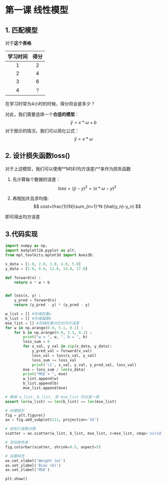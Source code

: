 # 第一课 线性模型

## 1. 匹配模型

对于**这个表格**

| 学习时间 | 得分 |
| :------: | :--: |
|    1     |  2   |
|    2     |  4   |
|    3     |  6   |
|    4     |  ？  |

在学习时常为4小时的时候，得分将会是多少？

对此，我们需要选择一个**合适的模型**：
$$
\hat{y} = x * \omega + b
$$
对于图示的情况，我们可以简化公式：
$$
\hat{y}=x*\omega
$$

## 2. 设计损失函数loss()

对于上述模型，我们可以使用**MSE(均方误差)**来作为损失函数

1. 先计算每个数据的误差：
   $$
   loss=(\hat{y}-y)^2=(x*\omega-y)^2
   $$

2. 再相加并且求均值: 
   $$
   cost=\frac{1}{N}\sum_{n=1}^N (\hat{y_n}-y_n)
   $$

即可得出均方误差

## 3.代码实现

~~~python
import numpy as np;
import matplotlib.pyplot as plt;
from mpl_toolkits.mplot3d import Axes3D;

x_data = [1.0, 2.0, 3.0, 4.0, 5.0]
y_data = [5.0, 8.0, 11.0, 14.0, 17.0]

def forward(x) :
    return x * w + b


def loss(x, y) :
    y_pred = forward(x)
    return (y_pred - y) * (y_pred - y)

w_list = [] #存储权重w
b_list = [] #存储偏置b
mse_list = [] #存储权重对应的均方误差
for w in np.arange(0.0, 5.1, 0.1) :
    for b in np.arange(0.0, 3.1, 0.1) :
        print("w = ", w, ", b = ", b)
        loss_sum = 0
        for x_val, y_val in zip(x_data, y_data): 
            y_pred_val = forward(x_val)
            loss_val = loss(x_val, y_val)
            loss_sum += loss_val
            print('\t', x_val, y_val, y_pred_val, loss_val)
        mse = loss_sum / len(x_data)
        print("MSE = ", mse)
        w_list.append(w)
        b_list.append(b)
        mse_list.append(mse)

# 确保 w_list, b_list, 和 mse_list 的长度一致
assert len(w_list) == len(b_list) == len(mse_list)

# 创建图形
fig = plt.figure()
ax = fig.add_subplot(111, projection='3d')

# 绘制三维散点图
scatter = ax.scatter(w_list, b_list, mse_list, c=mse_list, cmap='viridis')

# 添加颜色条
fig.colorbar(scatter, shrink=0.5, aspect=5)

# 设置标签
ax.set_xlabel('Weight (w)')
ax.set_ylabel('Bias (b)')
ax.set_zlabel('MSE')

plt.show()
~~~

